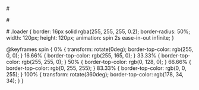 #<!--Rgb-Upload-Sign-With-CSS-->

#<!--HTML Code-->
<div class="loader"></div>

#<!--CSS Code-->
.loader {
    border: 16px solid rgba(255, 255, 255, 0.2);
    border-radius: 50%;
    width: 120px;
    height: 120px;
    animation: spin 2s ease-in-out infinite;
  }
  
  @keyframes spin {
    0% {
      transform: rotate(0deg);
      border-top-color: rgb(255, 0, 0);
    }
    16.66% {
      border-top-color: rgb(255, 165, 0);
    }
    33.33% {
      border-top-color: rgb(255, 255, 0);
    }
    50% {
      border-top-color: rgb(0, 128, 0);
    }
    66.66% {
      border-top-color: rgb(0, 255, 255);
    }
    83.33% {
      border-top-color: rgb(0, 0, 255);
    }
    100% {
      transform: rotate(360deg);
      border-top-color: rgb(178, 34, 34);
    }
  }
